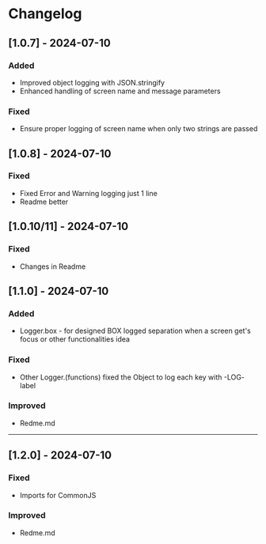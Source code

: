 # Changelog

## [1.0.7] - 2024-07-10
### Added
- Improved object logging with JSON.stringify
- Enhanced handling of screen name and message parameters

### Fixed
- Ensure proper logging of screen name when only two strings are passed


## [1.0.8] - 2024-07-10
### Fixed
- Fixed Error and Warning logging just 1 line
- Readme better

## [1.0.10/11] - 2024-07-10
### Fixed
- Changes in Readme

## [1.1.0] - 2024-07-10
### Added
- Logger.box - for designed BOX logged separation when a screen get's focus or other functionalities idea

### Fixed
- Other Logger.(functions) fixed the Object to log each key with -LOG- label

### Improved
- Redme.md

__________________________


## [1.2.0] - 2024-07-10

### Fixed
- Imports for CommonJS

### Improved
- Redme.md